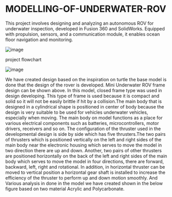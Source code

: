 # MODELLING-OF-UNDERWATER-ROV
This project involves designing and analyzing an autonomous ROV for underwater inspection, developed in Fusion 360 and SolidWorks. Equipped with propulsion, sensors, and a communication module, it enables ocean floor navigation and monitoring.

![image](https://github.com/user-attachments/assets/4560b306-a956-4b6d-88e3-0d841c03d3ca)

project flowchart

![image](https://github.com/user-attachments/assets/69d36a02-2bbd-4d6c-a2cb-7d078e265f04)

   We have created design based on the inspiration on turtle the base model is done that the design of the rover is developed. Mini Underwater ROV frame design can be shown above. In this model, closed frame type was used in design developing. This type of frame is used because it is compact and solid so it will not be easily brittle if hit by a collision.The main body that is designed in a cylindrical shape is positioned in center of body because the design is very suitable to be used for vehicles underwater vehicles, especially when moving. The main body on model functions as a place for various electrical components such as batteries, microcontrollers, motor drivers, receivers and so on. The configuration of the thruster used in the developmental design is side by side which has five thrusters.The two pairs of thrusters which is positioned vertically on the left and right sides of the main body near the electronic housing which serves to move the model in two direction there are up and down. Another, two pairs of other thrusters are positioned horizontally on the back of the left and right sides of the main body which serves to move the model in four directions, there are forward, backward, left, right and rotational. In addition, in horizontal thruster can be moved to vertical position a horizontal gear shaft is installed to increase the efficiency of the thruster to perform up and down motion smoothly. And Various analysis in done in the model we have created shown in the below figure based on two material Acrylic and Polycarbonate.

